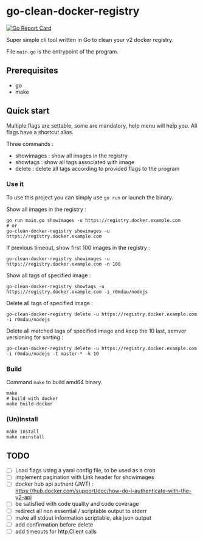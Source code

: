 go-clean-docker-registry
========================

[![Go Report Card](https://goreportcard.com/badge/github.com/r0mdau/go-clean-docker-registry)](https://goreportcard.com/report/github.com/r0mdau/go-clean-docker-registry)

Super simple cli tool written in Go to clean your v2 docker registry.

File `main.go` is the entrypoint of the program.

## Prerequisites
- go
- make

## Quick start

Multiple flags are settable, some are mandatory, help menu will help you.
All flags have a shortcut alias.

Three commands :
- showimages : show all images in the registry
- showtags : show all tags associated with image
- delete : delete all tags according to provided flags to the program

### Use it

To use this project you can simply use `go run` or launch the binary.

Show all images in the registry :

    go run main.go showimages -u https://registry.docker.example.com
    # or
    go-clean-docker-registry showimages -u https://registry.docker.example.com

If previous timeout, show first 100 images in the registry :

    go-clean-docker-registry showimages -u https://registry.docker.example.com -n 100

Show all tags of specified image :

    go-clean-docker-registry showtags -u https://registry.docker.example.com -i r0mdau/nodejs

Delete all tags of specified image :

    go-clean-docker-registry delete -u https://registry.docker.example.com -i r0mdau/nodejs

Delete all matched tags of specified image and keep the 10 last, semver versioning for sorting :

    go-clean-docker-registry delete -u https://registry.docker.example.com -i r0mdau/nodejs -t master-* -k 10

### Build
Command `make` to build amd64 binary.
```
make
# build with docker
make build-docker
```

### (Un)Install

```
make install
make uninstall
```

## TODO
- [ ] Load flags using a yaml config file, to be used as a cron
- [ ] implement pagination with Link header for showimages
- [ ] docker hub api authent (JWT) : https://hub.docker.com/support/doc/how-do-i-authenticate-with-the-v2-api
- [ ] be satisfied with code quality and code coverage
- [ ] redirect all non essential / scriptable output to stderr
- [ ] make all stdout information scriptable, aka json output
- [ ] add confirmation before delete
- [ ] add timeouts for http.Client calls
